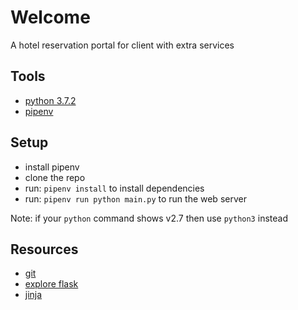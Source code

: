 # Welcome

A hotel reservation portal for client with extra services

## Tools

* [python 3.7.2](https://www.python.org)
* [pipenv](https://pipenv.readthedocs.io/en/latest/install/#installing-pipenv)

## Setup

* install pipenv
* clone the repo
* run: ```pipenv install``` to install dependencies
* run: ```pipenv run python main.py``` to run the web server

Note: if your ```python``` command shows v2.7 then use ```python3``` instead

## Resources

* [git](http://git-scm.com)
* [explore flask](http://exploreflask.com)
* [jinja](http://jinja.pocoo.org)